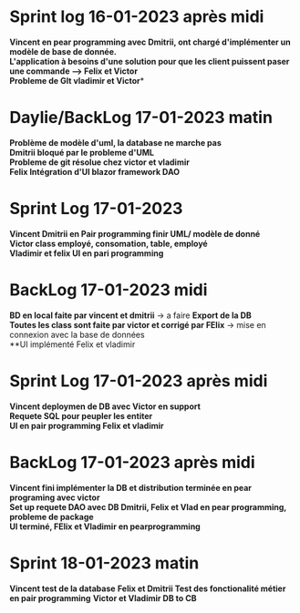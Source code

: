 # Sprint log 16-01-2023 après midi

**Vincent en pear programming avec Dmitrii, ont chargé d'implémenter un modèle de base de donnée.** <br/>
**L'application à besoins d'une solution pour que les client puissent paser une commande --> Felix et Victor** <br/>
**Probleme de GIt vladimir et Victor*** <br/>

# Daylie/BackLog 17-01-2023 matin

**Problème de modèle d'uml, la database ne marche pas** <br/>
**Dmitrii bloqué par le probleme d'UML** <br/>
**Probleme de git résolue chez victor et vladimir** <br/>
**Felix Intégration d'UI blazor framework DAO** <br/>

# Sprint Log 17-01-2023

**Vincent Dmitrii en Pair programming finir UML/ modèle de donné** <br/>
**Victor class employé, consomation, table, employé** <br/>
**Vladimir et felix UI en pari programming** <br/>

# BackLog 17-01-2023 midi

**BD en local faite par vincent et dmitrii** -> a faire **Export de la DB** <br/>
**Toutes les class sont faite par victor et corrigé par FElix** -> mise en connexion avec la base de données <br/>
**UI implémenté Felix et vladimir <br/>

# Sprint Log 17-01-2023 après midi

**Vincent deploymen de DB avec Victor en support** <br/>
**Requete SQL pour peupler les entiter** <br/>
**UI en pair programming Felix et vladimir** <br/>

# BackLog 17-01-2023 après midi

**Vincent fini implémenter la DB et distribution terminée en pear programing avec victor** <br/>
**Set up requete DAO avec DB Dmitrii, Felix et Vlad en pear programming, probleme de package** <br/>
**UI terminé, FElix et Vladimir en pearprogramming** <br/>

# Sprint 18-01-2023 matin

**Vincent test de la database** 
**Felix et Dmitrii Test des fonctionalité métier en pair programming**
**Victor  et Vladimir DB to CB**



